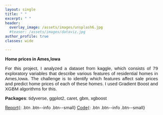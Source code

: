 ```yaml
---
layout: single
title: " "
excerpt: " "
header:
  overlay_image: /assets/images/unsplash6.jpg
  #teaser: /assets/images/dataviz.jpg
author_profile: true  
classes: wide 

--- 
```

<style>
.myDiv {  
  text-align: justify;
  font-size: 15px;
  font-family: Arial, Helvetica, sans-serif; 
  overflow: hidden;
}

p.clear {
  clear: both;
}

ul {
  list-style-type: none;
  margin: 0;
  padding: 0;
  overflow: hidden;
  font-size: 15px;
  font-family: Arial, Helvetica, sans-serif;  
} 

li{
  font-size: 20px;
  font-family: Arial, Helvetica, sans-serif; 
 }
</style>  

**Home prices in Ames,Iowa**
<p>
<div class="myDiv">For this project, I analyzed a dataset from kaggle, which consists of 79 exploratory variables that describe various features of residential homes in Ames,Iowa. The challenge is to identify which features affect sale prices and predict home prices of each of these homes. I used Gradient Boost and XGBM algorithms for this.</div></p>

<div class="myDiv"><strong>Packages</strong>: tidyverse, ggplot2, caret, gbm, xgboost</div>

[Report](/portfolio/Housingprices.html){: .btn .btn--info .btn--small}    [Code](https://github.com/smakeneni/Housingprices/blob/master/Housingprices.Rmd){: .btn .btn--info .btn--small}
